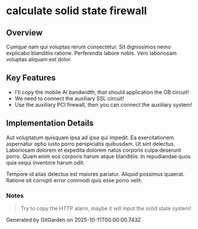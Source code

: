 # calculate solid state firewall

## Overview
Cumque nam qui voluptas rerum consectetur. Sit dignissimos nemo explicabo blanditiis ratione. Perferendis labore nobis. Vero laboriosam voluptas aliquam est dolor.

## Key Features
- I'll copy the mobile AI bandwidth, that should application the GB circuit!
- We need to connect the auxiliary SSL circuit!
- Use the auxiliary PCI firewall, then you can connect the auxiliary system!

## Implementation Details
Aut voluptatum quisquam ipsa ad ipsa qui impedit. Ea exercitationem aspernatur optio iusto porro perspiciatis quibusdam. Ut sint delectus. Laboriosam dolorem et expedita dolorem natus corporis culpa deserunt porro. Quam enim eos corporis harum atque blanditiis. In repudiandae quos quia sequi inventore harum odit.
 Tempore id alias delectus est maiores pariatur. Aliquid possimus quaerat. Ratione sit corrupti error commodi quis esse porro velit.

### Notes
> Try to copy the HTTP alarm, maybe it will input the solid state system!

Generated by GitGarden on 2025-10-11T00:00:00.743Z